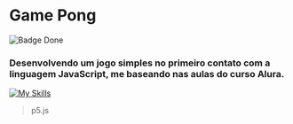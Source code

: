 # Game Pong

![Badge Done](http://img.shields.io/static/v1?label=STATUS&message=DONE&color=GREEN&style=for-the-badge)

### Desenvolvendo um jogo simples no primeiro contato com a linguagem JavaScript, me baseando nas aulas do curso Alura.

[![My Skills](https://skillicons.dev/icons?i=js)](https://skillicons.dev)
> p5.js

